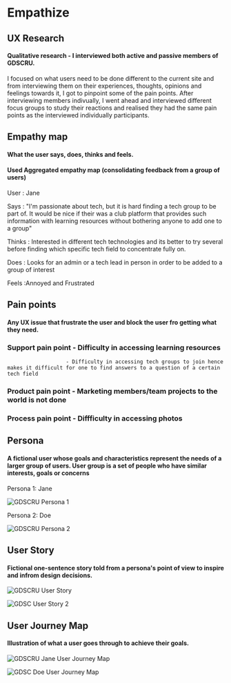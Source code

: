 # Empathize


## UX Research

#### Qualitative research - I interviewed both active and passive members of GDSCRU.
I focused on what users need to be done different to the current site and from interviewing them on their experiences, thoughts, opinions and feelings towards it,
I got to pinpoint some of the pain points. After interviewing members indivually,
I went ahead and interviewed different focus groups to study their reactions and realised they had the same pain points as the interviewed individually participants.

## Empathy map
#### What the user says, does, thinks and feels.
#### Used Aggregated empathy map (consolidating feedback from a group of users)
User : Jane

Says : "I'm passionate about tech, but it is hard finding a tech group to be part of. It would be nice if their was a club platform that provides such information with learning resources without bothering anyone to add one to a group"

Thinks : Interested in different tech technologies and its better to try several before finding which specific tech field to concentrate fully on.

Does : Looks for an admin or a tech lead in person in order to be added to a group of interest

Feels :Annoyed and Frustrated

## Pain points
#### Any UX issue that frustrate the user and block the user fro getting what they need.
### Support pain point - Difficulty in accessing learning resources
                       - Difficulty in accessing tech groups to join hence makes it difficult for one to find answers to a question of a certain tech field
### Product pain point - Marketing members/team projects to the world is not done 
### Process pain point - Diffficulty in accessing photos

## Persona
#### A fictional user whose goals and characteristics represent the needs of a larger group of users. User group is a set of people who have similar interests, goals or concerns

Persona 1: Jane

![GDSCRU Persona 1](https://user-images.githubusercontent.com/99127888/222885349-0f71eaae-af34-4e2c-b89e-8014d363e3f7.png)

Persona 2: Doe

![GDSCRU Persona 2](https://user-images.githubusercontent.com/99127888/222894798-8c88dfc7-1aab-4836-8856-3ea2217a13b2.png)


## User Story
#### Fictional one-sentence story told from a persona's point of view to inspire and infrom design decisions.

![GDSCRU User Story](https://user-images.githubusercontent.com/99127888/222881334-6f69e14e-1705-49ca-90c5-d8c45fc638d5.png)

![GDSC User Story 2](https://user-images.githubusercontent.com/99127888/222896896-c341822f-d3cd-460f-b9b5-2cc51f580e2a.png)


## User Journey Map
#### Illustration of what a user goes through to achieve their goals.

![GDSCRU Jane User Journey Map](https://user-images.githubusercontent.com/99127888/222943531-e99ffe7e-fd45-4caa-a0da-e7c2c32149f5.png)

![GDSC Doe User Journey Map](https://user-images.githubusercontent.com/99127888/225250470-488f1a0c-c009-4d6f-b531-5a31cac70fbf.png)









